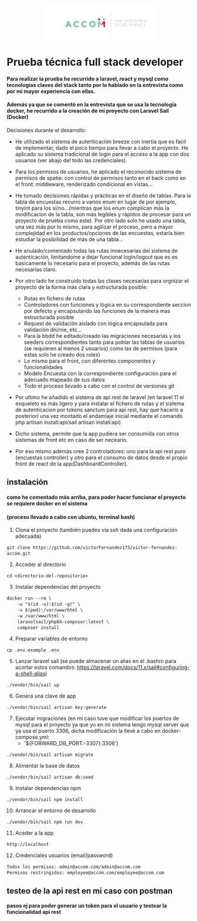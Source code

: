 
<p align="center">
    <img align="center" src="https://github.com/victorFernandez173/victor-fernandez-accom/blob/main/public/images/logo.png?raw=true" height="100" />
</p>


# Prueba técnica full stack developer

#### Para realizar la prueba he recurrido a laravel, react y mysql como tecnologías claves del stack tanto por lo hablado en la entrevista como por mi mayor experiencia con ellas.

#### Además ya que se comentó en la entrevista que se usa la tecnología docker, he recurrido a la creación de mi proyecto con Laravel Sail (Docker)

Decisiones durante el desarrollo:

- He utilizado el sistema de autenticación breeze con inertia que es facil de implementar, dado el poco tiempo para llevar a cabo el proyecto. He aplicado su sistema tradicional de login para el acceso a la app con dos usuarios (ver abajo del todo las credenciales).
- Para los permisos de usuarios, he aplicado el reconocido sistema de permisos de spatie: con control de permisos tanto en el back como en el front: middleware, renderizado condicional en vistas...
- He tomado decisiones rápidas y prácticas en el diseño de tablas. Para la tabla de encuestas recurro a varios enum en lugar de por ejemplo, tinyint para los si/no...(mientras que los enum complican más la modificacion de la tabla, son más legibles y rápidos de procesar para un proyecto de prueba como este). Por otro lado solo he usado una tabla, una vez más por lo mismo, para agilizar el proceso, pero a mayor complejidad en los productos/opciones de las encuestas, estaría bien estudiar la posibilidad de más de una tabla...
- He anulado/comentado todas las rutas innecesarias del sistema de autenticación, limitandome a dejar funcional login/logout que es es basicamente lo necesario para el proyecto, además de las rutas necesarias claro.
- Por otro lado he construido todas las clases necesarias para orgnizar el proyecto de la forma más clara y estructurada posible: 
    - Rutas en fichero de rutas
    - Controladores con funciones y lógica en su correspondiente seccion por defecto y encapsulando las funciones de la manera mas estructurada posible
    - Request de validación aislado con lógica encapsulada para validación dni/nie, etc...
    - Para la bbdd he editado/creado las migraciones necesarias y los seeders correspondientes tanto para poblar las tablas de usuarios (se requieren al menos 2 usuarios) como las de permisos (para estas solo he creado dos roles)
    - Lo mismo para el front, con diferentes componentes y funcionalidades
    - Modelo Encuesta con la correspondiente configuración para el adecuado mapeado de sus datos
    - Todo el proceso llevado a cabo con el control de versiones git
  
- Por ultimo he añadido el sistema de api rest de laravel (en laravel 11 el esqueleto es más ligero y para instalar el fichero de rutas y el sistema de autenticacion por tokens sanctum para api rest, hay que hacerlo a posteriori una vez montado el andamiaje inicial mediante el comando php artisan install:api/sail artisan install:api)
- Dicho sistema, permite que la app pudiera ser consumida con otros sistemas de front etc en caso de ser neceario.
- Por eso mismo además cree 2 controladores: uno para la api rest puro (encuestas controller) y otro para el consumo de datos desde el propio front de react de la app(DashboardController).


## instalación
#### como he comentado más arriba, para poder hacer funcionar el proyecto se requiere docker en el sistema
#### (proceso llevado a cabo con ubuntu, terminal bash)

1. Clona el proyecto (también puedes via ssh dada una configuración adecuada)
```
git clone https://github.com/victorFernandez173/victor-fernandez-accom.git
```
2. Acceder al directorio
```
cd <directorio-del-repositorio>
```
3. Instalar dependencias del proyecto
```
docker run --rm \
    -u "$(id -u):$(id -g)" \
    -v $(pwd):/var/www/html \
    -w /var/www/html \
    laravelsail/php84-composer:latest \
    composer install
```
4. Preparar variables de entorno
```
cp .env.example .env
```
5. Lanzar laravel sail (se puede almacenar un alias en el .bashrc para acortar estos comandos: https://laravel.com/docs/11.x/sail#configuring-a-shell-alias)
```
./vendor/bin/sail up
```
6. Genera una clave de app
```
./vendor/bin/sail artisan key:generate
```
7. Ejecutar migraciones (en mi caso tuve que modificar los puertos de mysql para el proyecto ya que yo en mi sistema tengo mysql server que ya usa el puerto 3306, dicha modificación la llevé a cabo en docker-compose.yml:
   - '${FORWARD_DB_PORT:-3307}:3306')
```
./vendor/bin/sail artisan migrate
``` 
8. Alimentar la base de datos
```
./vendor/bin/sail artisan db:seed
```
9. Instalar dependencias npm
```
./vendor/bin/sail npm install
```
10. Arrancar el entorno de desarrollo
```
./vendor/bin/sail npm run dev
```
11. Aceder a la app
```
http://localhost
```
12. Credenciales usuarios (email/password)
```
Todos los permisos: admin@accom.com/admin@accom.com
Permisos restringidos: employee@accom.com/employee@accom.com
```

## testeo de la api rest en mi caso con postman
#### pasos ej para poder generar un token para el usuario y testear la funcionalidad api rest
